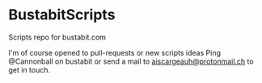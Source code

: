 # BustabitScripts
Scripts repo for bustabit.com


I'm of course opened to pull-requests or new scripts ideas
Ping @Cannonball on bustabit or send a mail to aiscargeauh@protonmail.ch to get in touch.
